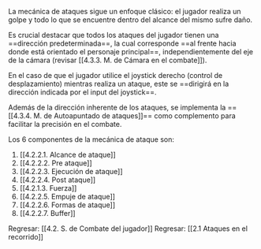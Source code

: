 
La mecánica de ataques sigue un enfoque clásico: el jugador realiza un golpe y todo lo que se encuentre dentro del alcance del mismo sufre daño.

Es crucial destacar que todos los ataques del jugador tienen una ==dirección predeterminada==, la cual corresponde ==al frente hacia donde está orientado el personaje principal==, independientemente del eje de la cámara (revisar [[4.3.3. M. de Cámara en el combate]]).

En el caso de que el jugador utilice el joystick derecho (control de desplazamiento) mientras realiza un ataque, este se ==dirigirá en la dirección indicada por el input del joystick==.

Además de la dirección inherente de los ataques, se implementa la ==[[4.3.4. M. de Autoapuntado de ataques]]== como complemento para facilitar la precisión en el combate.

Los 6 componentes de la mecánica de ataque son:

1. [[4.2.2.1. Alcance de ataque]]
2. [[4.2.2.2. Pre ataque]]
3. [[4.2.2.3. Ejecución de ataque]]
4. [[4.2.2.4. Post ataque]]
5. [[4.2.1.3. Fuerza]]
6. [[4.2.2.5. Empuje de ataque]]
7. [[4.2.2.6. Formas de ataque]]
8. [[4.2.2.7. Buffer]]


Regresar: [[4.2. S. de Combate del jugador]]
Regresar: [[2.1 Ataques en el recorrido]]
